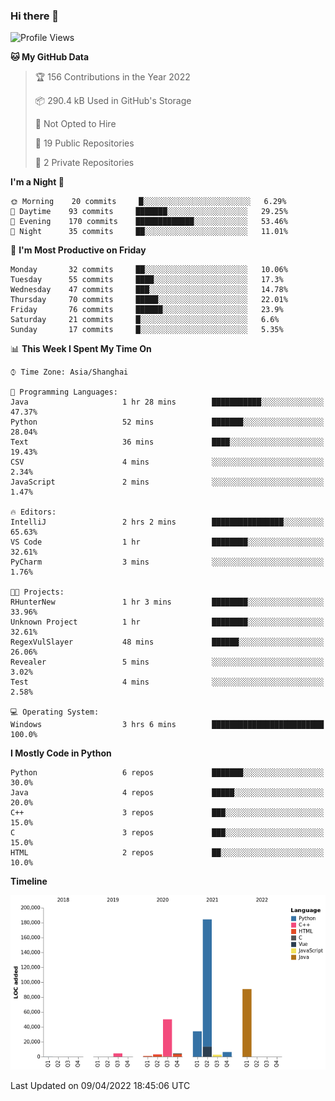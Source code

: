 ### Hi there 👋

<!--START_SECTION:waka-->
![Profile Views](http://img.shields.io/badge/Profile%20Views-0-blue)

**🐱 My GitHub Data** 

> 🏆 156 Contributions in the Year 2022
 > 
> 📦 290.4 kB Used in GitHub's Storage 
 > 
> 🚫 Not Opted to Hire
 > 
> 📜 19 Public Repositories 
 > 
> 🔑 2 Private Repositories  
 > 
**I'm a Night 🦉** 

```text
🌞 Morning    20 commits     █░░░░░░░░░░░░░░░░░░░░░░░░   6.29% 
🌆 Daytime    93 commits     ███████░░░░░░░░░░░░░░░░░░   29.25% 
🌃 Evening    170 commits    █████████████░░░░░░░░░░░░   53.46% 
🌙 Night      35 commits     ██░░░░░░░░░░░░░░░░░░░░░░░   11.01%

```
📅 **I'm Most Productive on Friday** 

```text
Monday       32 commits     ██░░░░░░░░░░░░░░░░░░░░░░░   10.06% 
Tuesday      55 commits     ████░░░░░░░░░░░░░░░░░░░░░   17.3% 
Wednesday    47 commits     ███░░░░░░░░░░░░░░░░░░░░░░   14.78% 
Thursday     70 commits     █████░░░░░░░░░░░░░░░░░░░░   22.01% 
Friday       76 commits     ██████░░░░░░░░░░░░░░░░░░░   23.9% 
Saturday     21 commits     █░░░░░░░░░░░░░░░░░░░░░░░░   6.6% 
Sunday       17 commits     █░░░░░░░░░░░░░░░░░░░░░░░░   5.35%

```


📊 **This Week I Spent My Time On** 

```text
⌚︎ Time Zone: Asia/Shanghai

💬 Programming Languages: 
Java                     1 hr 28 mins        ███████████░░░░░░░░░░░░░░   47.37% 
Python                   52 mins             ███████░░░░░░░░░░░░░░░░░░   28.04% 
Text                     36 mins             ████░░░░░░░░░░░░░░░░░░░░░   19.43% 
CSV                      4 mins              ░░░░░░░░░░░░░░░░░░░░░░░░░   2.34% 
JavaScript               2 mins              ░░░░░░░░░░░░░░░░░░░░░░░░░   1.47%

🔥 Editors: 
IntelliJ                 2 hrs 2 mins        ████████████████░░░░░░░░░   65.63% 
VS Code                  1 hr                ████████░░░░░░░░░░░░░░░░░   32.61% 
PyCharm                  3 mins              ░░░░░░░░░░░░░░░░░░░░░░░░░   1.76%

🐱‍💻 Projects: 
RHunterNew               1 hr 3 mins         ████████░░░░░░░░░░░░░░░░░   33.96% 
Unknown Project          1 hr                ████████░░░░░░░░░░░░░░░░░   32.61% 
RegexVulSlayer           48 mins             ██████░░░░░░░░░░░░░░░░░░░   26.06% 
Revealer                 5 mins              ░░░░░░░░░░░░░░░░░░░░░░░░░   3.02% 
Test                     4 mins              ░░░░░░░░░░░░░░░░░░░░░░░░░   2.58%

💻 Operating System: 
Windows                  3 hrs 6 mins        █████████████████████████   100.0%

```

**I Mostly Code in Python** 

```text
Python                   6 repos             ███████░░░░░░░░░░░░░░░░░░   30.0% 
Java                     4 repos             █████░░░░░░░░░░░░░░░░░░░░   20.0% 
C++                      3 repos             ███░░░░░░░░░░░░░░░░░░░░░░   15.0% 
C                        3 repos             ███░░░░░░░░░░░░░░░░░░░░░░   15.0% 
HTML                     2 repos             ██░░░░░░░░░░░░░░░░░░░░░░░   10.0%

```


**Timeline**

![Chart not found](https://raw.githubusercontent.com/SuperMaxine/SuperMaxine/main/charts/bar_graph.png) 


 Last Updated on 09/04/2022 18:45:06 UTC
<!--END_SECTION:waka-->

<!--
**SuperMaxine/SuperMaxine** is a ✨ _special_ ✨ repository because its `README.md` (this file) appears on your GitHub profile.

Here are some ideas to get you started:

- 🔭 I’m currently working on ...
- 🌱 I’m currently learning ...
- 👯 I’m looking to collaborate on ...
- 🤔 I’m looking for help with ...
- 💬 Ask me about ...
- 📫 How to reach me: ...
- 😄 Pronouns: ...
- ⚡ Fun fact: ...
-->

